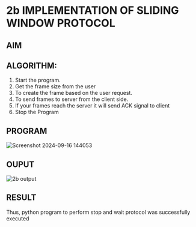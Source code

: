 # 2b IMPLEMENTATION OF SLIDING WINDOW PROTOCOL
## AIM
## ALGORITHM:
1. Start the program.
2. Get the frame size from the user
3. To create the frame based on the user request.
4. To send frames to server from the client side.
5. If your frames reach the server it will send ACK signal to client
6. Stop the Program
## PROGRAM
![Screenshot 2024-09-16 144053](https://github.com/user-attachments/assets/857ae502-ff76-41b0-8dc7-5b92f7263143)

## OUPUT
![2b output](https://github.com/user-attachments/assets/2dd60b76-0b83-4fe8-bc65-757ebae94f89)

## RESULT
Thus, python program to perform stop and wait protocol was successfully executed
